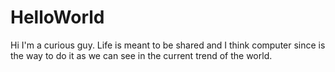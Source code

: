 # HelloWorld

Hi I'm a curious guy. Life is meant to be shared and I think computer since is the way to do it as we can see in the current trend of the world. 
